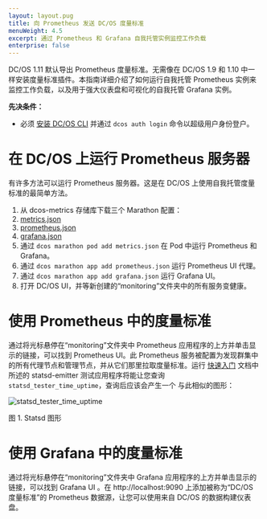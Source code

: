 ```yaml
---
layout: layout.pug
title: 向 Prometheus 发送 DC/OS 度量标准
menuWeight: 4.5
excerpt: 通过 Prometheus 和 Grafana 自我托管实例监控工作负载
enterprise: false
---
```


DC/OS 1.11 默认导出 Prometheus 度量标准。无需像在 DC/OS 1.9 和 1.10 中一样安装度量标准插件。本指南详细介绍了如何运行自我托管 Prometheus 实例来监控工作负载，以及用于强大仪表盘和可视化的自我托管 Grafana 实例。

**先决条件：**

- 必须 [安装 DC/OS CLI](/1.11/cli/install/) 并通过 `dcos auth login` 命令以超级用户身份登户。

# 在 DC/OS 上运行 Prometheus 服务器

有许多方法可以运行 Prometheus 服务器。这是在 DC/OS 上使用自我托管度量标准的最简单方法。

1. 从 dcos-metrics 存储库下载三个 Marathon 配置：
 1. [metrics.json](https://raw.githubusercontent.com/dcos/dcos-metrics/master/docs/resources/metrics.json)
 1. [prometheus.json](https://raw.githubusercontent.com/dcos/dcos-metrics/master/docs/resources/prometheus.json)
 1. [grafana.json](https://raw.githubusercontent.com/dcos/dcos-metrics/master/docs/resources/grafana.json)
1. 通过 `dcos marathon pod add metrics.json` 在 Pod 中运行 Prometheus 和 Grafana。
1. 通过 `dcos marathon app add prometheus.json` 运行 Prometheus UI 代理。
1. 通过 `dcos marathon app add grafana.json` 运行 Grafana UI。
1. 打开 DC/OS UI，并等新创建的“monitoring”文件夹中的所有服务变健康。

# 使用 Prometheus 中的度量标准

通过将光标悬停在“monitoring”文件夹中 Prometheus 应用程序的上方并单击显示的链接，可以找到 Prometheus UI。此
Prometheus 服务被配置为发现群集中的所有代理节点和管理节点，并从它们那里拉取度量标准。运行
[快速入门](/1.11/metrics/quickstart) 文档中所述的 statsd-emitter 测试应用程序将能让您查询 `statsd_tester_time_uptime`，查询后应该会产生一个
与此相似的图形：

 ![statsd_tester_time_uptime](/1.11/img/statsd_tester_time_uptime.png)

 图 1. Statsd 图形

# 使用 Grafana 中的度量标准

通过将光标悬停在“monitoring”文件夹中 Grafana 应用程序的上方并单击显示的链接，可以找到 Grafana UI
。在 http://localhost:9090 上添加被称为“DC/OS 度量标准”的 Prometheus 数据源，让您可以使用来自 DC/OS 的数据构建仪表盘。
